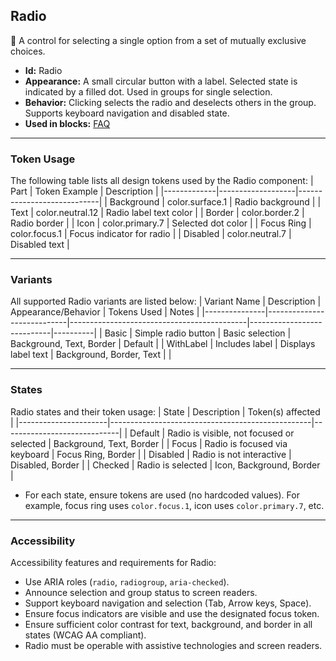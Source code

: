 ## Radio
🔘 A control for selecting a single option from a set of mutually exclusive choices.
- **Id:** Radio
- **Appearance:** A small circular button with a label. Selected state is indicated by a filled dot. Used in groups for single selection.
- **Behavior:** Clicking selects the radio and deselects others in the group. Supports keyboard navigation and disabled state.
- **Used in blocks:** [FAQ](../blocks/FAQ.md)

---

### Token Usage
The following table lists all design tokens used by the Radio component:
| Part        | Token Example      | Description                |
|-------------|-------------------|----------------------------|
| Background  | color.surface.1   | Radio background           |
| Text        | color.neutral.12  | Radio label text color     |
| Border      | color.border.2    | Radio border               |
| Icon        | color.primary.7   | Selected dot color         |
| Focus Ring  | color.focus.1     | Focus indicator for radio  |
| Disabled    | color.neutral.7   | Disabled text              |

---

### Variants
All supported Radio variants are listed below:
| Variant Name   | Description                | Appearance/Behavior                        | Tokens Used                | Notes    |
|---------------|----------------------------|--------------------------------------------|----------------------------|----------|
| Basic         | Simple radio button        | Basic selection                            | Background, Text, Border   | Default  |
| WithLabel     | Includes label             | Displays label text                        | Background, Border, Text   |          |

---

### States
Radio states and their token usage:
| State                | Description                                      | Token(s) affected           |
|----------------------|--------------------------------------------------|-----------------------------|
| Default              | Radio is visible, not focused or selected        | Background, Text, Border    |
| Focus                | Radio is focused via keyboard                    | Focus Ring, Border          |
| Disabled             | Radio is not interactive                         | Disabled, Border            |
| Checked              | Radio is selected                                | Icon, Background, Border    |

- For each state, ensure tokens are used (no hardcoded values). For example, focus ring uses `color.focus.1`, icon uses `color.primary.7`, etc.

---

### Accessibility
Accessibility features and requirements for Radio:
- Use ARIA roles (`radio`, `radiogroup`, `aria-checked`).
- Announce selection and group status to screen readers.
- Support keyboard navigation and selection (Tab, Arrow keys, Space).
- Ensure focus indicators are visible and use the designated focus token.
- Ensure sufficient color contrast for text, background, and border in all states (WCAG AA compliant).
- Radio must be operable with assistive technologies and screen readers.
